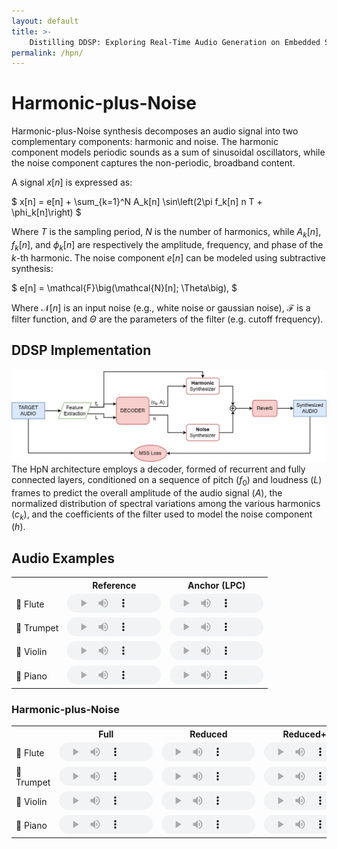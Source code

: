 ```yaml
---
layout: default
title: >-
    Distilling DDSP: Exploring Real-Time Audio Generation on Embedded Systems
permalink: /hpn/
---
```


<script type="text/x-mathjax-config"> MathJax.Hub.Config({ TeX: { equationNumbers: { autoNumber: "all" } } }); </script>
<script type="text/x-mathjax-config">
	MathJax.Hub.Config({
		tex2jax: {
			inlineMath: [ ['$','$'], ["\\(","\\)"] ],
      processEscapes: true
  }
});
</script>
<script src="https://cdn.mathjax.org/mathjax/latest/MathJax.js?config=TeX-AMS-MML_HTMLorMML" type="text/javascript"></script>

# Harmonic-plus-Noise

Harmonic-plus-Noise synthesis decomposes an audio signal into two complementary components: harmonic and noise. The harmonic component models periodic sounds as a sum of sinusoidal oscillators, while the noise component captures the non-periodic, broadband content.

A signal $x[n]$ is expressed as:

$
x[n] = e[n] + \sum_{k=1}^N A_k[n] \sin\left(2\pi f_k[n] n T + \phi_k[n]\right) 
$

Where $T$ is the sampling period, $N$ is the number of harmonics, while $A_k[n]$, $f_k[n]$, and $\phi_k[n]$ are respectively the amplitude, frequency, and phase of the $k$-th harmonic.
The noise component $e[n]$ can be modeled using subtractive synthesis:

$
e[n] = \mathcal{F}\big(\mathcal{N}[n]; \Theta\big),
$

Where $\mathcal{N}[n]$ is an input noise (e.g., white noise or gaussian noise), $\mathcal{F}$ is a filter function, and $\Theta$ are the parameters of the filter (e.g. cutoff frequency).

## DDSP Implementation
![DDSP Implementation Diagram](misc/images/hpn_architecture.png)
The HpN architecture employs a decoder, formed of recurrent and fully connected layers, conditioned on a sequence of pitch ($f_0$) and loudness ($L$) frames to predict the overall amplitude of the audio signal ($A$), the normalized distribution of spectral variations among the various harmonics ($c_k$), and the coefficients of the filter used to model the noise component ($h$).

## Audio Examples

<style>
  /* Hide the seek bar but retain the timeline */
  audio::-webkit-media-controls-timeline-container {
    display: none; /* Hides the seek bar container */
  }
  audio::-webkit-media-controls-timeline {
    display: none; /* Hides the seek bar */
  }
  /* Adjust the audio player to keep the timer visible */
  audio {
    width: 150px; /* Adjust the player width */
    height: 30px; /* Adjust the player height */
  }
</style>

<table>
  <tr>
    <th></th>
    <th style="text-align: center;">Reference</th>
    <th style="text-align: center;">Anchor (LPC)</th>
  </tr>
  <tr>
    <td>🪈 Flute</td>
    <td>
      <audio controls>
        <source src="{{ site.baseurl }}/misc/audio/ref_anchor/flute_1_reference.wav" type="audio/mpeg">
        Your browser does not support the audio tag.
      </audio>
    </td>
    <td>
      <audio controls style="width: 150px; height: 30px;">
         <source src="{{ site.baseurl }}/misc/audio/ref_anchor/flute_1_anchor_p10_w800_srcimpulse.wav" type="audio/mpeg">
        Your browser does not support the audio tag.
      </audio>
    </td>
  </tr>
  <tr>
    <td>🎺 Trumpet</td>
    <td>
      <audio controls style="width: 150px; height: 30px;">
         <source src="{{ site.baseurl }}/misc/audio/ref_anchor/trumpet_1_reference.wav" type="audio/mpeg">
        Your browser does not support the audio tag.
      </audio>
    </td>
    <td>
      <audio controls style="width: 150px; height: 30px;">
         <source src="{{ site.baseurl }}/misc/audio/ref_anchor/trumpet_1_anchor_p10_w800_srcimpulse.wav" type="audio/mpeg">
        Your browser does not support the audio tag.
      </audio>
    </td>
  </tr>
  <tr>
    <td>🎻 Violin</td>
    <td>
      <audio controls style="width: 150px; height: 30px;">
         <source src="{{ site.baseurl }}/misc/audio/ref_anchor/violin_1_reference.wav" type="audio/mpeg">
        Your browser does not support the audio tag.
      </audio>
    </td>
    <td>
      <audio controls style="width: 150px; height: 30px;">
         <source src="{{ site.baseurl }}/misc/audio/ref_anchor/violin_1_anchor_p10_w800_srcimpulse.wav" type="audio/mpeg">
        Your browser does not support the audio tag.
      </audio>
    </td>
  </tr>
  <tr>
    <td>🎹 Piano</td>
    <td>
      <audio controls style="width: 150px; height: 30px;">
         <source src="{{ site.baseurl }}/misc/audio/ref_anchor/piano_1_reference.wav" type="audio/mpeg">
        Your browser does not support the audio tag.
      </audio>
    </td>
    <td>
      <audio controls style="width: 150px; height: 30px;">
         <source src="{{ site.baseurl }}/misc/audio/ref_anchor/piano_1_anchor_p10_w800_srcimpulse.wav" type="audio/mpeg">
        Your browser does not support the audio tag.
      </audio>
    </td>
  </tr>
</table>

### Harmonic-plus-Noise

<table>
  <tr>
    <th></th>
    <th style="text-align: center;">Full</th>
    <th style="text-align: center;">Reduced</th>
    <th style="text-align: center;">Reduced+AD</th>
    <th style="text-align: center;">Reduced+CD</th>
  </tr>
  <tr>
    <td>🪈 Flute</td>
    <td>
      <audio controls>
        <source src="{{ site.baseurl }}/misc/audio/hpn/flute_1_hpn_teacher.wav" type="audio/mpeg">
        Your browser does not support the audio tag.
      </audio>
    </td>
    <td>
      <audio controls>
        <source src="{{ site.baseurl }}/misc/audio/hpn/flute_1_hpn_student.wav" type="audio/mpeg">
        Your browser does not support the audio tag.
      </audio>
    </td>
    <td>
      <audio controls>
        <source src="{{ site.baseurl }}/misc/audio/hpn/flute_1_hpn_KD_audio.wav" type="audio/mpeg">
        Your browser does not support the audio tag.
      </audio>
    </td>
    <td>
      <audio controls>
        <source src="{{ site.baseurl }}/misc/audio/hpn/flute_1_hpn_KD_params.wav" type="audio/mpeg">
        Your browser does not support the audio tag.
      </audio>
    </td>
  </tr>
  <tr>
    <td>🎺 Trumpet</td>
    <td>
      <audio controls>
        <source src="{{ site.baseurl }}/misc/audio/hpn/trumpet_1_hpn_teacher.wav" type="audio/mpeg">
        Your browser does not support the audio tag.
      </audio>
    </td>
    <td>
      <audio controls>
        <source src="{{ site.baseurl }}/misc/audio/hpn/trumpet_1_hpn_student.wav" type="audio/mpeg">
        Your browser does not support the audio tag.
      </audio>
    </td>
    <td>
      <audio controls>
        <source src="{{ site.baseurl }}/misc/audio/hpn/trumpet_1_hpn_KD_audio.wav" type="audio/mpeg">
        Your browser does not support the audio tag.
      </audio>
    </td>
    <td>
      <audio controls>
        <source src="{{ site.baseurl }}/misc/audio/hpn/trumpet_1_hpn_KD_params.wav" type="audio/mpeg">
        Your browser does not support the audio tag.
      </audio>
    </td>
  </tr>
  <tr>
    <td>🎻 Violin</td>
    <td>
      <audio controls>
        <source src="{{ site.baseurl }}/misc/audio/hpn/violin_1_hpn_teacher.wav" type="audio/mpeg">
        Your browser does not support the audio tag.
      </audio>
    </td>
    <td>
      <audio controls>
        <source src="{{ site.baseurl }}/misc/audio/hpn/violin_1_hpn_student.wav" type="audio/mpeg">
        Your browser does not support the audio tag.
      </audio>
    </td>
    <td>
      <audio controls>
        <source src="{{ site.baseurl }}/misc/audio/hpn/violin_1_hpn_KD_audio.wav" type="audio/mpeg">
        Your browser does not support the audio tag.
      </audio>
    </td>
    <td>
      <audio controls>
        <source src="{{ site.baseurl }}/misc/audio/hpn/violin_1_hpn_KD_params.wav" type="audio/mpeg">
        Your browser does not support the audio tag.
      </audio>
    </td>
  </tr>
  <tr>
    <td>🎹 Piano</td>
    <td>
      <audio controls>
        <source src="{{ site.baseurl }}/misc/audio/hpn/piano_1_hpn_teacher.wav" type="audio/mpeg">
        Your browser does not support the audio tag.
      </audio>
    </td>
    <td>
      <audio controls>
        <source src="{{ site.baseurl }}/misc/audio/hpn/piano_1_hpn_student.wav" type="audio/mpeg">
        Your browser does not support the audio tag.
      </audio>
    </td>
    <td>
      <audio controls>
        <source src="{{ site.baseurl }}/misc/audio/hpn/piano_1_hpn_KD_audio.wav" type="audio/mpeg">
        Your browser does not support the audio tag.
      </audio>
    </td>
    <td>
      <audio controls>
        <source src="{{ site.baseurl }}/misc/audio/hpn/piano_1_hpn_KD_params.wav" type="audio/mpeg">
        Your browser does not support the audio tag.
      </audio>
    </td>
  </tr>
</table>
